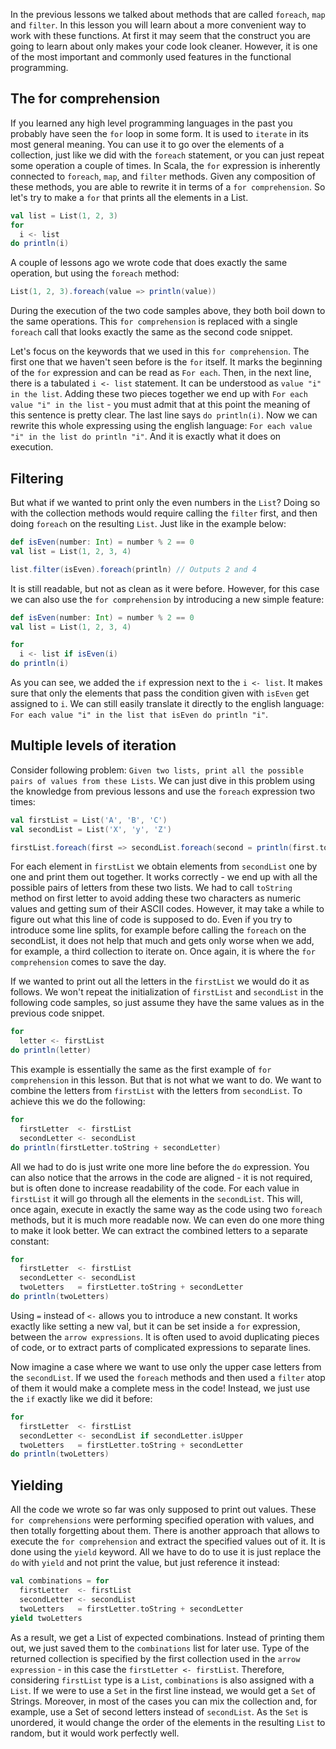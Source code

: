 In the previous lessons we talked about methods that are called `foreach`, `map` and `filter`. In this lesson you will learn about a more convenient way to work with these functions. At first it may seem that the construct you are going to learn about only makes your code look cleaner. However, it is one of the most important and commonly used features in the functional programming.

## The for comprehension

If you learned any high level programming languages in the past you probably have seen the `for` loop in some form. It is used to `iterate` in its most general meaning. You can use it to go over the elements of a collection, just like we did with the `foreach` statement, or you can just repeat some operation a couple of times. In Scala, the `for` expression is inherently connected to `foreach`, `map`, and `filter` methods. Given any composition of these methods, you are able to rewrite it in terms of a `for comprehension`. So let's try to make a `for` that prints all the elements in a List.

```scala
val list = List(1, 2, 3)
for
  i <- list
do println(i)
```

A couple of lessons ago we wrote code that does exactly the same operation, but using the `foreach` method:

```scala
List(1, 2, 3).foreach(value => println(value))
```

During the execution of the two code samples above, they both boil down to the same operations. This `for comprehension`
is replaced with a single `foreach` call that looks exactly the same as the second code snippet.

Let's focus on the keywords that we used in this `for comprehension`. The first one that we haven't seen before is
the `for` itself. It marks the beginning of the `for` expression and can be read as `For each`. Then, in the next line,
there is a tabulated `i <- list` statement. It can be understood as `value "i" in the list`. Adding these two pieces
together we end up with `For each value "i" in the list` - you must admit that at this point the meaning of this
sentence is pretty clear. The last line says `do println(i)`. Now we can rewrite this whole expressing using the english
language: `For each value "i" in the list do println "i"`. And it is exactly what it does on execution.

## Filtering

But what if we wanted to print only the even numbers in the `List`? Doing so with the collection methods would require calling the `filter` first, and then doing `foreach` on the resulting `List`. Just like in the example below:

```scala
def isEven(number: Int) = number % 2 == 0
val list = List(1, 2, 3, 4)

list.filter(isEven).foreach(println) // Outputs 2 and 4
```

It is still readable, but not as clean as it were before. However, for this case we can also use the `for comprehension` by introducing a new simple feature:

```scala
def isEven(number: Int) = number % 2 == 0
val list = List(1, 2, 3, 4)

for
  i <- list if isEven(i)
do println(i)
```

As you can see, we added the `if` expression next to the `i <- list`. It makes sure that only the elements that pass the condition given with `isEven` get assigned to `i`. We can still easily translate it directly to the english language: `For each value "i" in the list that isEven do println "i"`. 

## Multiple levels of iteration

Consider following problem: `Given two lists, print all the possible pairs of values from these Lists`. We can just dive in this problem using the knowledge from previous lessons and use the `foreach` expression two times:

```scala
val firstList = List('A', 'B', 'C')
val secondList = List('X', 'y', 'Z')

firstList.foreach(first => secondList.foreach(second = println(first.toString + second)))
```

For each element in `firstList` we obtain elements from `secondList` one by one and print them out together. It works correctly - we end up with all the possible pairs of letters from these two lists. We had to call `toString` method on first letter to avoid adding these two characters as numeric values and getting sum of their ASCII codes. However, it may take a while to figure out what this line of code is supposed to do. Even if you try to introduce some line splits, for example before calling the `foreach` on the secondList, it does not help that much and gets only worse when we add, for example, a third collection to iterate on. Once again, it is where the `for comprehension` comes to save the day.

If we wanted to print out all the letters in the `firstList` we would do it as follows. We won't repeat the initialization of `firstList` and `secondList` in the following code samples, so just assume they have the same values as in the previous code snippet. 

```scala
for
  letter <- firstList
do println(letter)
```

This example is essentially the same as the first example of `for comprehension` in this lesson. But that is not what we
want to do. We want to combine the letters from `firstList` with the letters from `secondList`. To achieve this we do
the following:

```scala
for
  firstLetter  <- firstList
  secondLetter <- secondList
do println(firstLetter.toString + secondLetter)
```

All we had to do is just write one more line before the `do` expression. You can also notice that the arrows in the code
are aligned - it is not required, but is often done to increase readability of the code. For each value in `firstList`
it will go through all the elements in the `secondList`. This will, once again, execute in exactly the same way as the
code using two `foreach` methods, but it is much more readable now. We can even do one more thing to make it look
better. We can extract the combined letters to a separate constant:

```scala
for
  firstLetter  <- firstList
  secondLetter <- secondList
  twoLetters   = firstLetter.toString + secondLetter
do println(twoLetters)
```

Using `=` instead of `<-` allows you to introduce a new constant. It works exactly like setting a new val, but it can be
set inside a `for` expression, between the `arrow expressions`. It is often used to avoid duplicating pieces of code, or
to extract parts of complicated expressions to separate lines.

Now imagine a case where we want to use only the upper case letters from the `secondList`. If we used the `foreach`
methods and then used a `filter` atop of them it would make a complete mess in the code! Instead, we just use the `if`
exactly like we did it before:

```scala
for
  firstLetter  <- firstList
  secondLetter <- secondList if secondLetter.isUpper
  twoLetters   = firstLetter.toString + secondLetter
do println(twoLetters)
```

## Yielding

All the code we wrote so far was only supposed to print out values. These `for comprehensions` were performing specified operation with values, and then totally forgetting about them. There is another approach that allows to execute the `for comprehension` and extract the specified values out of it. It is done using the `yield` keyword. All we have to do to use it is just replace the `do` with `yield` and not print the value, but just reference it instead:

```scala
val combinations = for
  firstLetter  <- firstList
  secondLetter <- secondList
  twoLetters   = firstLetter.toString + secondLetter
yield twoLetters
```

As a result, we get a List of expected combinations. Instead of printing them out, we just saved them to the `combinations` list for later use. Type of the returned collection is specified by the first collection used in the `arrow expression` - in this case the `firstLetter <- firstList`. Therefore, considering `firstList` type is a `List`, `combinations` is also assigned with a `List`. If we were to use a `Set` in the first line instead, we would get a `Set` of Strings. Moreover, in most of the cases you can mix the collection and, for example, use a Set of second letters instead of `secondList`. As the `Set` is unordered, it would change the order of the elements in the resulting `List` to random, but it would work perfectly well.
